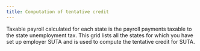 ```yaml
---
title: Computation of tentative credit
---
```



Taxable payroll calculated for each state is the payroll payments taxable to the state unemployment tax. This grid lists all the states for which you have set up employer SUTA and is used to compute the tentative credit for SUTA.
